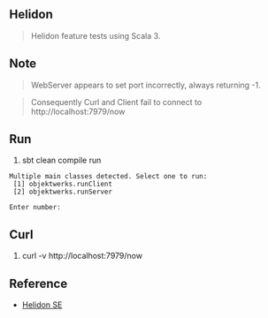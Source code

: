 Helidon
-------
>Helidon feature tests using Scala 3.

Note
----
>WebServer appears to set port incorrectly, always returning -1.

>Consequently Curl and Client fail to connect to http://localhost:7979/now

Run
---
1. sbt clean compile run
```
Multiple main classes detected. Select one to run:
 [1] objektwerks.runClient
 [2] objektwerks.runServer

Enter number:
```

Curl
----
1. curl -v http://localhost:7979/now

Reference
---------
* [Helidon SE](https://helidon.io/docs/v4/#/se/introduction)

